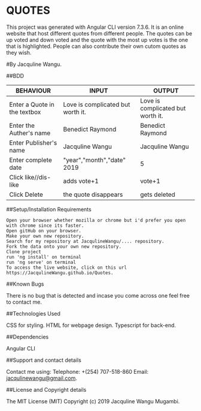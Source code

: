 # QUOTES

This project was generated with Angular CLI version 7.3.6. It is an online website that host different quotes from different people. The quotes can be up voted and down voted and the quote with the most up votes is the one that is highlighted. People can also contribute their own cutom quotes as they wish.

#By Jacquline Wangu.

##BDD

|  BEHAVIOUR                       | INPUT                             |      OUTPUT                        |
|----------------------------------|-----------------------------------|------------------------------------|
| Enter a Quote in the textbox     | Love is complicated but worth it. | Love is complicated but worth it.  |
| Enter the Auther's name          | Benedict Raymond                  | Benedict Raymond                   |
| Enter Publisher's name           | Jacquline Wangu                   | Jacquline Wangu                    |
| Enter complete date              | "year","month","date" 2019|5|06   | 2019|5|06                          |
| Click like//dis-like             | adds vote+1                       | vote+1                             |
| Click Delete                     | the quote disappears              | gets deleted                       |



##Setup/Installation Requirements

    Open your browser whether mozilla or chrome but i'd prefer you open with chrome since its faster.
    Open gitHub on your browser.
    Make your own new repository.
    Search for my repository at JacqulineWangu/.... repository.
    Fork the data onto your own new repository.
    Clone project
    run 'ng install' on terminal
    run 'ng serve' on terminal
    To access the live website, click on this url https://JacqulineWangu.github.io/Quotes.

##Known Bugs

There is no bug that is detected and incase you come across one feel free to contact me.

##Technologies Used

CSS for styling. HTML for webpage design. Typescript for back-end.

##Dependencies

Angular CLI

##Support and contact details

Contact me using: Telephone: +(254) 707-518-860 Email: jacqulinewangu@gmail.com.

##License and Copyright details

The MIT License (MIT) Copyright (c) 2019 Jacquline Wangu Mugambi.